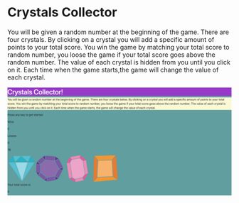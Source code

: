 # Crystals Collector

You will be given a random number at the beginning of the game. There are four crystals. By clicking on a crystal you will add a specific amount of points to your total score. You win the game by matching your total score to random number, you loose the game if your total score goes above the random number. The value of each crystal is hidden from you until you click on it. Each time when the game starts,the game will change the value of each crystal.

![Game Image](Screen%20Shot%202019-01-12%20at%209.19.46%20PM.png)
